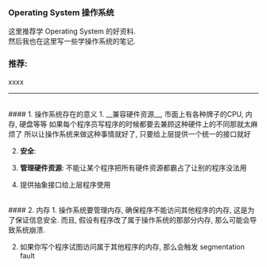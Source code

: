 ### Operating System 操作系统  
这里推荐学 Operating System 的好资料.  
然后我也在这里写一些学操作系统的笔记.  


### 推荐:
xxxx

---

<br/>
#### 1. 操作系统存在的意义
  1. __兼容硬件资源__, 市面上有各种牌子的CPU, 内存, 硬盘等等
  如果每个程序员写程序的时候都要去兼顾这种硬件上的不同那就太麻烦了
  所以让操作系统来做这种事情就好了, 只要给上层提供一个统一的接口就好
  
  2. __安全__: 
  
  3. __管理硬件资源__: 不能让某个程序把所有硬件资源都霸占了让别的程序没法用
  
  2. 提供抽象接口给上层程序使用
  
<br/>
#### 2. 内存
1. 操作系统要管理内存, 确保程序不能访问其他程序的内存, 这是为了保证信息安全.
而且, 假设有程序改了属于操作系统的那部分内存, 那么可能会导致系统崩溃.

2. 如果你写个程序试图访问属于其他程序的内存, 那么会触发 segmentation fault


















